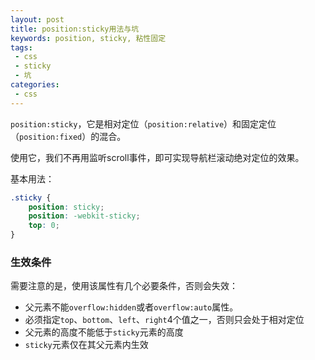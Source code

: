 ```yaml
---
layout: post
title: position:sticky用法与坑
keywords: position, sticky, 粘性固定
tags:
 - css
 - sticky
 - 坑
categories:
 - css
---
```



`position:sticky`，它是相对定位（`position:relative`）和固定定位（`position:fixed`）的混合。

使用它，我们不再用监听scroll事件，即可实现导航栏滚动绝对定位的效果。

基本用法：

``` css
.sticky {
    position: sticky;
    position: -webkit-sticky;
    top: 0;
}
```

### 生效条件

需要注意的是，使用该属性有几个必要条件，否则会失效：

- 父元素不能`overflow:hidden`或者`overflow:auto`属性。
- 必须指定`top`、`bottom`、`left`、`right`4个值之一，否则只会处于相对定位
- 父元素的高度不能低于`sticky`元素的高度
- `sticky`元素仅在其父元素内生效


